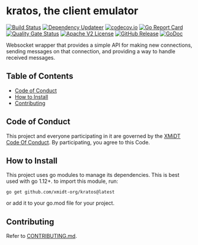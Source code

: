 # kratos, the client emulator

[![Build Status](https://github.com/xmidt-org/kratos/actions/workflows/ci.yml/badge.svg)](https://github.com/xmidt-org/kratos/actions/workflows/ci.yml)
[![Dependency Updateer](https://github.com/xmidt-org/kratos/actions/workflows/updater.yml/badge.svg)](https://github.com/xmidt-org/kratos/actions/workflows/updater.yml)
[![codecov.io](http://codecov.io/github/xmidt-org/kratos/coverage.svg?branch=main)](http://codecov.io/github/xmidt-org/kratos?branch=main)
[![Go Report Card](https://goreportcard.com/badge/github.com/xmidt-org/kratos)](https://goreportcard.com/report/github.com/xmidt-org/kratos)
[![Quality Gate Status](https://sonarcloud.io/api/project_badges/measure?project=xmidt-org_kratos&metric=alert_status)](https://sonarcloud.io/dashboard?id=xmidt-org_kratos)
[![Apache V2 License](http://img.shields.io/badge/license-Apache%20V2-blue.svg)](https://github.com/xmidt-org/kratos/blob/main/LICENSE)
[![GitHub Release](https://img.shields.io/github/release/xmidt-org/kratos.svg)](CHANGELOG.md)
[![GoDoc](https://pkg.go.dev/badge/github.com/xmidt-org/kratos)](https://pkg.go.dev/github.com/xmidt-org/kratos)

Websocket wrapper that provides a simple API for making new connections,
sending messages on that connection, and providing a way to handle received
messages.

## Table of Contents

- [Code of Conduct](#code-of-conduct)
- [How to Install](#how-to-install)
- [Contributing](#contributing)

## Code of Conduct

This project and everyone participating in it are governed by the [XMiDT Code Of Conduct](https://xmidt.io/code_of_conduct/). 
By participating, you agree to this Code.

## How to Install
This project uses go modules to manage its dependencies. This is best used with go 1.12+.  to import this module, run:
```
go get github.com/xmidt-org/kratos@latest
```
or add it to your go.mod file for your project.

## Contributing

Refer to [CONTRIBUTING.md](CONTRIBUTING.md).



